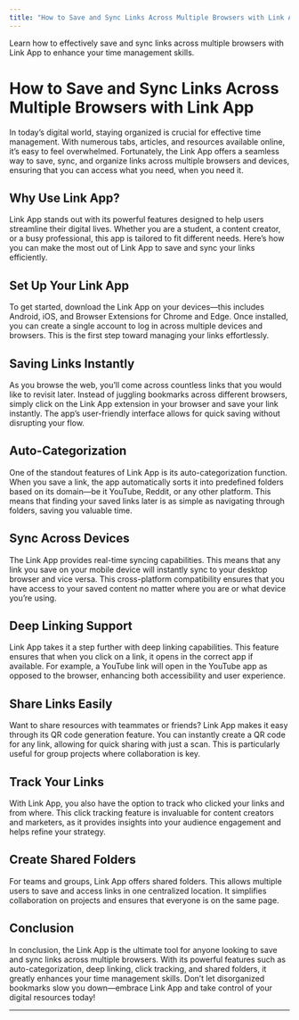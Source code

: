 ```yaml
---
title: "How to Save and Sync Links Across Multiple Browsers with Link App"
---
```


Learn how to effectively save and sync links across multiple browsers with Link App to enhance your time management skills.

# How to Save and Sync Links Across Multiple Browsers with Link App

In today’s digital world, staying organized is crucial for effective time management. With numerous tabs, articles, and resources available online, it’s easy to feel overwhelmed. Fortunately, the Link App offers a seamless way to save, sync, and organize links across multiple browsers and devices, ensuring that you can access what you need, when you need it. 

## Why Use Link App?
Link App stands out with its powerful features designed to help users streamline their digital lives. Whether you are a student, a content creator, or a busy professional, this app is tailored to fit different needs. Here’s how you can make the most out of Link App to save and sync your links efficiently.

## Set Up Your Link App
To get started, download the Link App on your devices—this includes Android, iOS, and Browser Extensions for Chrome and Edge. Once installed, you can create a single account to log in across multiple devices and browsers. This is the first step toward managing your links effortlessly.

## Saving Links Instantly
As you browse the web, you’ll come across countless links that you would like to revisit later. Instead of juggling bookmarks across different browsers, simply click on the Link App extension in your browser and save your link instantly. The app’s user-friendly interface allows for quick saving without disrupting your flow.

## Auto-Categorization
One of the standout features of Link App is its auto-categorization function. When you save a link, the app automatically sorts it into predefined folders based on its domain—be it YouTube, Reddit, or any other platform. This means that finding your saved links later is as simple as navigating through folders, saving you valuable time.

## Sync Across Devices
The Link App provides real-time syncing capabilities. This means that any link you save on your mobile device will instantly sync to your desktop browser and vice versa. This cross-platform compatibility ensures that you have access to your saved content no matter where you are or what device you’re using.

## Deep Linking Support
Link App takes it a step further with deep linking capabilities. This feature ensures that when you click on a link, it opens in the correct app if available. For example, a YouTube link will open in the YouTube app as opposed to the browser, enhancing both accessibility and user experience.

## Share Links Easily
Want to share resources with teammates or friends? Link App makes it easy through its QR code generation feature. You can instantly create a QR code for any link, allowing for quick sharing with just a scan. This is particularly useful for group projects where collaboration is key.

## Track Your Links
With Link App, you also have the option to track who clicked your links and from where. This click tracking feature is invaluable for content creators and marketers, as it provides insights into your audience engagement and helps refine your strategy.

## Create Shared Folders
For teams and groups, Link App offers shared folders. This allows multiple users to save and access links in one centralized location. It simplifies collaboration on projects and ensures that everyone is on the same page.

## Conclusion
In conclusion, the Link App is the ultimate tool for anyone looking to save and sync links across multiple browsers. With its powerful features such as auto-categorization, deep linking, click tracking, and shared folders, it greatly enhances your time management skills. Don’t let disorganized bookmarks slow you down—embrace Link App and take control of your digital resources today!

---